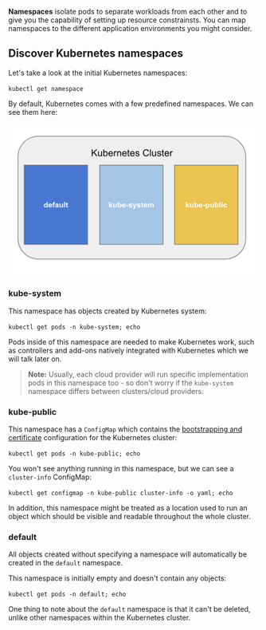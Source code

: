 **Namespaces** isolate pods to separate workloads from each other and to give you the capability of setting up resource constrainsts. You can map namespaces to the different application environments you might consider. 

## Discover Kubernetes namespaces 

Let's take a look at the initial Kubernetes namespaces:

`kubectl get namespace`

By default, Kubernetes comes with a few predefined namespaces. We can see them here:

![Image](assets/namespaces.png)

### kube-system

This namespace has objects created by Kubernetes system:

`kubectl get pods -n kube-system; echo`

Pods inside of this namespace are needed to make Kubernetes work, such as controllers and add-ons natively integrated with Kubernetes which we will talk later on.

> **Note:** Usually, each cloud provider will run specific implementation pods in this namespace too - so don't worry if the `kube-system` namespace differs between clusters/cloud providers.

### kube-public

This namespace has a `ConfigMap` which contains the [bootstrapping and certificate](https://kubernetes.io/docs/reference/access-authn-authz/bootstrap-tokens/) configuration for the Kubernetes cluster:

`kubectl get pods -n kube-public; echo`

You won't see anything running in this namespace, but we can see a `cluster-info` ConfigMap:

`kubectl get configmap -n kube-public cluster-info -o yaml; echo`

In addition, this namespace might be treated as a location used to run an object which should be visible and readable throughout the whole cluster.

### default

All objects created without specifying a namespace will automatically be created in the `default` namespace.

This namespace is initially empty and doesn't contain any objects:

`kubectl get pods -n default; echo`

One thing to note about the `default` namespace is that it can't be deleted, unlike other namespaces within the Kubernetes cluster.
